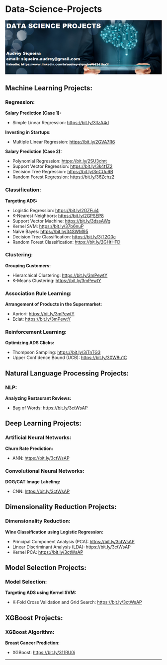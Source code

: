 # Data-Science-Projects

<p align="center">
  <img src="banner3.png" >
</p>

## Machine Learning Projects:

### Regression:
**Salary Prediction (Case 1):**
* Simple Linear Regression: https://bit.ly/3lIzA4d

**Investing in Startups:**
* Multiple Linear Regression: https://bit.ly/2GVA7R6

**Salary Prediction (Case 2):**
* Polynomial Regression: https://bit.ly/2SU3dmt
* Support Vector Regression: https://bit.ly/3k4t1Z2
* Decision Tree Regression: https://bit.ly/3nCUu6B
* Random Forest Regression: https://bit.ly/36Zchz2

### Classification:
**Targeting ADS:**
* Logistic Regression: https://bit.ly/2GZFui4
* K-Nearest Neighbors: https://bit.ly/2GPSEP8
* Support Vector Machine: https://bit.ly/3dssAWg
* Kernel SVM: https://bit.ly/37b6nuP
* Naive Bayes: https://bit.ly/34SWM95
* Decision Tree Classification: https://bit.ly/3jT2G0c
* Random Forest Classification: https://bit.ly/2GHtHFD

### Clustering:
**Grouping Customers:**
* Hierarchical Clustering: https://bit.ly/3mPewtY
* K-Means Clustering: https://bit.ly/3mPewtY

### Association Rule Learning:
**Arrangement of Products in the Supermarket:**
* Apriori: https://bit.ly/3mPewtY
* Eclat: https://bit.ly/3mPewtY

### Reinforcement Learning:
**Optimizing ADS Clicks:**
* Thompson Sampling: https://bit.ly/3iTnTG3
* Upper Confidence Bound (UCB): https://bit.ly/30W8u1C

## Natural Language Processing Projects:

### NLP:
**Analyzing Restaurant Reviews:**
* Bag of Words: https://bit.ly/3ctWsAP  

## Deep Learning Projects:

### Artificial Neural Networks:
**Churn Rate Prediction:**
* ANN: https://bit.ly/3ctWsAP

### Convolutional Neural Networks:
**DOG/CAT Image Labeling:**
* CNN: https://bit.ly/3ctWsAP 

## Dimensionality Reduction Projects:

### Dimensionality Reduction:
**Wine Classification using Logistic Regression:**
* Principal Component Analysis (PCA): https://bit.ly/3ctWsAP
* Linear Discriminant Analysis (LDA): https://bit.ly/3ctWsAP
* Kernel PCA: https://bit.ly/3ctWsAP

## Model Selection Projects:

### Model Selection:
**Targeting ADS using Kernel SVM:**
* K-Fold Cross Validation and Grid Search: https://bit.ly/3ctWsAP

## XGBoost Projects:

### XGBoost Algorithm:
**Breast Cancer Prediction:**
* XGBoost: https://bit.ly/311RU0i





---
